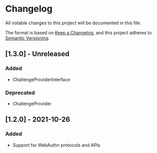  # Changelog
All notable changes to this project will be documented in this file.

The format is based on [Keep a Changelog](https://keepachangelog.com/en/1.0.0/),
and this project adheres to [Semantic Versioning](https://semver.org/spec/v2.0.0.html).

## [1.3.0] - Unreleased

### Added
- ChallengeProviderInterface
### Deprecated
- ChallengeProvider


## [1.2.0] - 2021-10-26
### Added
- Support for WebAuthn protocols and APIs
